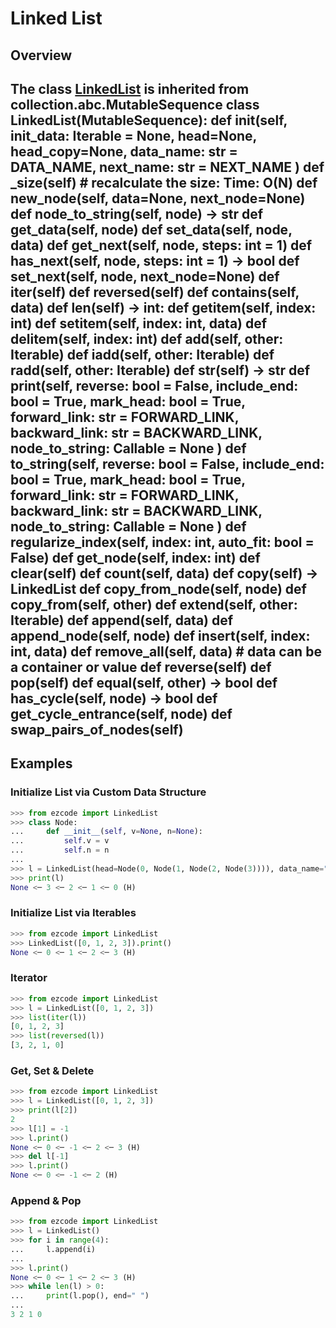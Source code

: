 # Linked List
## Overview
The class [LinkedList](../../src/ezcode/List/LinkedList.py#L10) is inherited from collection.abc.MutableSequence
class LinkedList(MutableSequence):
    def __init__(self,
        init_data: Iterable = None,
        head=None,
        head_copy=None,
        data_name: str = DATA_NAME,
        next_name: str = NEXT_NAME
    )
    def _size(self)  # recalculate the size: Time: O(N)
    def new_node(self, data=None, next_node=None)
    def node_to_string(self, node) -> str
    def get_data(self, node)
    def set_data(self, node, data)
    def get_next(self, node, steps: int = 1)
    def has_next(self, node, steps: int = 1) -> bool
    def set_next(self, node, next_node=None)
    def __iter__(self)
    def __reversed__(self)
    def __contains__(self, data)
    def __len__(self) -> int:
    def __getitem__(self, index: int)
    def __setitem__(self, index: int, data)
    def __delitem__(self, index: int)
    def __add__(self, other: Iterable)
    def __iadd__(self, other: Iterable)
    def __radd__(self, other: Iterable)
    def __str__(self) -> str
    def print(self,
    	reverse: bool = False,
    	include_end: bool = True,
    	mark_head: bool = True,
        forward_link: str = FORWARD_LINK,
        backward_link: str = BACKWARD_LINK,
        node_to_string: Callable = None
    )
    def to_string(self,
        reverse: bool = False,
        include_end: bool = True,
        mark_head: bool = True,
        forward_link: str = FORWARD_LINK,
        backward_link: str = BACKWARD_LINK,
        node_to_string: Callable = None
    )
    def regularize_index(self, index: int, auto_fit: bool = False)
    def get_node(self, index: int)
    def clear(self)
    def count(self, data)
    def copy(self) -> LinkedList
    def copy_from_node(self, node)
    def copy_from(self, other)
    def extend(self, other: Iterable)
    def append(self, data)
    def append_node(self, node)
    def insert(self, index: int, data)
    def remove_all(self, data)  # data can be a container or value
    def reverse(self)
    def pop(self)
    def equal(self, other) -> bool
    def has_cycle(self, node) -> bool
    def get_cycle_entrance(self, node)
    def swap_pairs_of_nodes(self)
---
## Examples
### Initialize List via Custom Data Structure
```python
>>> from ezcode import LinkedList
>>> class Node:
...     def __init__(self, v=None, n=None):
...         self.v = v
...         self.n = n
... 
>>> l = LinkedList(head=Node(0, Node(1, Node(2, Node(3)))), data_name="v", next_name="n")
>>> print(l)
None <─ 3 <─ 2 <─ 1 <─ 0 (H)
```
### Initialize List via Iterables
```python
>>> from ezcode import LinkedList
>>> LinkedList([0, 1, 2, 3]).print()
None <─ 0 <─ 1 <─ 2 <─ 3 (H)
```
### Iterator
```python
>>> from ezcode import LinkedList
>>> l = LinkedList([0, 1, 2, 3])
>>> list(iter(l))
[0, 1, 2, 3]
>>> list(reversed(l))
[3, 2, 1, 0]
```
### Get, Set & Delete
```python
>>> from ezcode import LinkedList
>>> l = LinkedList([0, 1, 2, 3])
>>> print(l[2])
2
>>> l[1] = -1
>>> l.print()
None <─ 0 <─ -1 <─ 2 <─ 3 (H)
>>> del l[-1]
>>> l.print()
None <─ 0 <─ -1 <─ 2 (H)
```
### Append & Pop
```python
>>> from ezcode import LinkedList
>>> l = LinkedList()
>>> for i in range(4):
...     l.append(i)
... 
>>> l.print()
None <─ 0 <─ 1 <─ 2 <─ 3 (H)
>>> while len(l) > 0:
...     print(l.pop(), end=" ")
... 
3 2 1 0
```








